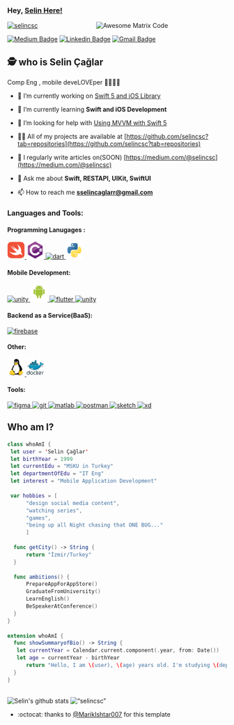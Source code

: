 

### Hey, [Selin Here!](https://selincsc.medium.com)

<img src = 'https://media.giphy.com/media/jTNG3RF6EwbkpD4LZx/giphy.gif' width= 300 alt = 'Awesome Matrix Code' align='right'/>

<p align="justify">
  <a href='https://findmentor.network/peer/selin-çağlar-011065207'>
    <img src="https://komarev.com/ghpvc/?username=selincsc" alt="selincsc" /> 
  <a/>
</p>

[![Medium Badge](https://img.shields.io/badge/-selincsc-black?style=flat-square&logo=Medium&logoColor=white&link=https://selincsc.medium.com)](https://selincsc.medium.com)
[![Linkedin Badge](https://img.shields.io/badge/-selincaglar-blue?style=flat-square&logo=Linkedin&logoColor=white&link=https://www.linkedin.com/in/selin-çağlar-011065207/)](https://www.linkedin.com/in/selin-çağlar-011065207/)
[![Gmail Badge](https://img.shields.io/badge/-sselincaglarr@gmail.com-c14438?style=flat-square&logo=Gmail&logoColor=white&link=mailto:sselincaglarr@gmail.com)](mailto:sselincaglarr@gmail.com)

## :detective: who is Selin Çağlar
Comp Eng , mobile deveLOVEper  👩🏼‍💻📲







- 🔭 I’m currently working on [Swift 5 and iOS Library](https://github.com/selincsc?tab=repositories)

- 🌿 I’m currently learning **Swift and iOS Development**

- 🤝 I’m looking for help with [Using MVVM with Swift 5](https://github.com/selincsc?tab=repositories)

- 👩‍💻 All of my projects are available at [https://github.com/selincsc?tab=repositories](https://github.com/selincsc?tab=repositories)

- 📝 I regularly write articles on(SOON) [https://medium.com/@selincsc](https://medium.com/@selincsc)

- 💬 Ask me about **Swift, RESTAPI, UIKit, SwiftUI**

- 📫 How to reach me **sselincaglarr@gmail.com**




<h3 align="left">Languages and Tools:</h3>
<h4 align="left">Programming Lanugages :</h4>
<a href="https://developer.apple.com/swift/" target="_blank"> <img src="https://raw.githubusercontent.com/devicons/devicon/master/icons/swift/swift-original.svg" alt="swift" width="40" height="40"/> </a> 
<a href="https://www.w3schools.com/cs/" target="_blank"> <img src="https://raw.githubusercontent.com/devicons/devicon/master/icons/csharp/csharp-original.svg" alt="csharp" width="40" height="40"/> </a>
<a href="https://dart.dev" target="_blank"> <img src="https://www.vectorlogo.zone/logos/dartlang/dartlang-icon.svg" alt="dart" width="40" height="40"/> </a>
<a href="https://www.python.org" target="_blank"> <img src="https://raw.githubusercontent.com/devicons/devicon/master/icons/python/python-original.svg" alt="python" width="40" height="40"/> </a> 
<h4 align="left">Mobile Development:</h4>
 <a href="https://wikimedia.org/" target="_blank"> <img src="https://icons-for-free.com/iconfiles/png/512/company+ios+ipad+iphone+logo+technology+icon-1320192795152509008.png" alt="unity" width="40" height="40"/> </a>
<a href="https://developer.android.com" target="_blank"> <img src="https://raw.githubusercontent.com/devicons/devicon/master/icons/android/android-original-wordmark.svg" alt="android" width="40" height="40"/> </a>
<a href="https://flutter.dev" target="_blank"> <img src="https://www.vectorlogo.zone/logos/flutterio/flutterio-icon.svg" alt="flutter" width="40" height="40"/> </a>
 <a href="https://unity.com/" target="_blank"> <img src="https://www.vectorlogo.zone/logos/unity3d/unity3d-icon.svg" alt="unity" width="40" height="40"/> </a>

<h4 align="left">Backend as a Service(BaaS): </h4>
<a href="https://firebase.google.com/" target="_blank"> <img src="https://www.vectorlogo.zone/logos/firebase/firebase-icon.svg" alt="firebase" width="40" height="40"/> </a> 
<h4 align="left">Other: </h4>
<a href="https://www.linux.org/" target="_blank"> <img src="https://raw.githubusercontent.com/devicons/devicon/master/icons/linux/linux-original.svg" alt="linux" width="40" height="40"/> </a><a href="https://www.docker.com/" target="_blank"> <img src="https://raw.githubusercontent.com/devicons/devicon/master/icons/docker/docker-original-wordmark.svg" alt="linux" width="40" height="40"/> </a>


<h4 align="left">Tools:</h4>
 <a href="https://www.figma.com/" target="_blank" rel="noreferrer"> <img src="https://www.vectorlogo.zone/logos/figma/figma-icon.svg" alt="figma" width="40" height="40"/> </a> <a href="https://git-scm.com/" target="_blank" rel="noreferrer"> <img src="https://www.vectorlogo.zone/logos/git-scm/git-scm-icon.svg" alt="git" width="40" height="40"/> </a> <a href="https://www.mathworks.com/" target="_blank" rel="noreferrer"> <img src="https://upload.wikimedia.org/wikipedia/commons/2/21/Matlab_Logo.png" alt="matlab" width="40" height="40"/> </a> <a href="https://postman.com" target="_blank" rel="noreferrer"> <img src="https://www.vectorlogo.zone/logos/getpostman/getpostman-icon.svg" alt="postman" width="40" height="40"/> </a> <a href="https://www.sketch.com/" target="_blank" rel="noreferrer"> <img src="https://www.vectorlogo.zone/logos/sketchapp/sketchapp-icon.svg" alt="sketch" width="40" height="40"/> </a> <a href="https://www.adobe.com/products/xd.html" target="_blank" rel="noreferrer"> <img src="https://cdn.worldvectorlogo.com/logos/adobe-xd.svg" alt="xd" width="40" height="40"/> </a> </p>





 
 
 ## Who am I?
 ```swift
class whoAmI {
  let user = 'Selin Çağlar'
  let birthYear = 1999
  let currentEdu = "MSKU in Turkey"
  let departmentOfEdu = "IT Eng"
  let interest = "Mobile Application Development"

  var hobbies = [
  	   "design social media content",
  	   "watching series",
  	   "games",
  	   "being up all Night chasing that ONE BUG..."
  	   ]
   
   func getCity() -> String {
       return "İzmir/Turkey"
   }

   func ambitions() {
       PrepareAppForAppStore()
       GraduateFromUniversity()
       LearnEnglish()
       BeSpeakerAtConference()
   }
}

extension whoAmI {
   func showSummaryofBio() -> String {
   	let currentYear = Calendar.current.component(.year, from: Date())
   	let age = currentYear - birthYear
       return "Hello, I am \(user), \(age) years old. I'm studying \(departmentOfEdu) at \(currentEdu). I am currently interested in \(interest)"
   }
}
	
 ```

![Selin's github stats](https://github-readme-stats.vercel.app/api?username=selincsc&show_icons=true&hide=[%22issues%22])
<img align=“right” src="https://github-readme-streak-stats.herokuapp.com/?user=selincsc&" alt=“selincsc” />


 
- :octocat: thanks to [@MarikIshtar007](https://github.com/MarikIshtar007) for this template 





